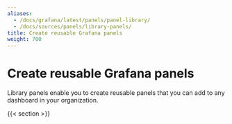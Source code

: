 ```yaml
---
aliases:
  - /docs/grafana/latest/panels/panel-library/
  - /docs/sources/panels/library-panels/
title: Create reusable Grafana panels
weight: 700
---
```


# Create reusable Grafana panels

Library panels enable you to create reusable panels that you can add to any dashboard in your organization.

{{< section >}}

